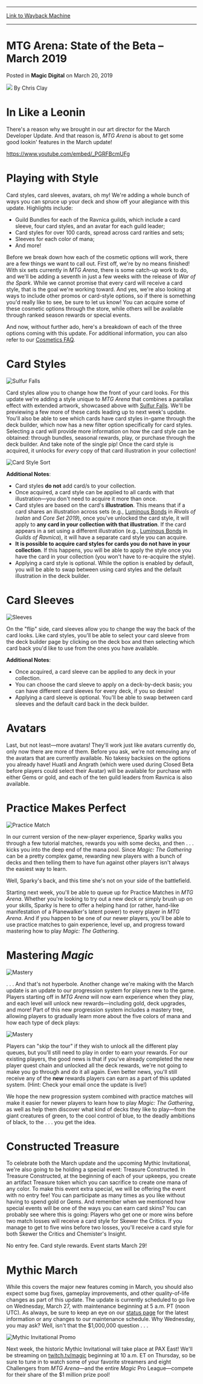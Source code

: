 
---
[Link to Wayback Machine](https://web.archive.org/web/20190322183924/https://magic.wizards.com/en/articles/archive/magic-digital/mtg-arena-state-beta-march-2019-03-20)

[_metadata_:author]:- "Chris Clay"
[_metadata_:description]:- "This month's shiny new MTG Arena updates will have you battling it out in style—take a look at what's in store!"
[_metadata_:generator]:- "Drupal 7 (http://drupal.org)"
[_metadata_:node]:- "1398046"
[_metadata_:publish_date]:- "2019-03-20"
[_metadata_:source]:- "div-main-content"
[_metadata_:title]:- "MTG Arena: State of the Beta – March 2019"
[_metadata_:wayback_capture_timestamp]:- "2019-03-22 18:39:24"
[_metadata_:wayback_raw_url]:- "https://web.archive.org/web/20190322183924id_/https://magic.wizards.com/en/articles/archive/magic-digital/mtg-arena-state-beta-march-2019-03-20"
[_metadata_:wayback_url]:- "https://magic.wizards.com/en/articles/archive/magic-digital/mtg-arena-state-beta-march-2019-03-20"
---


MTG Arena: State of the Beta – March 2019
=========================================



 Posted in **Magic Digital**
 on March 20, 2019 






![](https://media.magic.wizards.com/styles/auth_small/public/images/person/Chris%20Clay.jpg)
By Chris Clay











In Like a Leonin
================


There's a reason why we brought in our art director for the March Developer Update. And that reason is, *MTG Arena* is about to get some good lookin' features in the March update!


<https://www.youtube.com/embed/_PGRFBcmUFg>


Playing with Style
==================


Card styles, card sleeves, avatars, oh my! We're adding a whole bunch of ways you can spruce up your deck and show off your allegiance with this update. Highlights include:


* Guild Bundles for each of the Ravnica guilds, which include a card sleeve, four card styles, and an avatar for each guild leader;
* Card styles for over 100 cards, spread across card rarities and sets;
* Sleeves for each color of mana;
* And more!

Before we break down how each of the cosmetic options will work, there are a few things we want to call out. First off, we're by no means finished! With six sets currently in *MTG Arena*, there is some catch-up work to do, and we'll be adding a seventh in just a few weeks with the release of *War of the Spark*. While we cannot promise that every card will receive a card style, that is the goal we're working toward. And yes, we're also looking at ways to include other promos or card-style options, so if there is something you'd really like to see, be sure to let us know! You can acquire some of these cosmetic options through the store, while others will be available through ranked season rewards or special events.


And now, without further ado, here's a breakdown of each of the three options coming with this update. For additional information, you can also refer to our [Cosmetics FAQ](https://forums.mtgarena.com/forums/threads/53744).


Card Styles
===========


![Sulfur Falls](https://media.wizards.com/2019/images/daily/57unWuZHsw.gif)


Card styles allow you to change how the front of your card looks. For this update we're adding a style unique to *MTG Arena* that combines a parallax effect with extended artwork, showcased above with [Sulfur Falls](http://gatherer.wizards.com/Pages/Card/Details.aspx?name=Sulfur+Falls). We'll be previewing a few more of these cards leading up to next week's update. You'll also be able to see which cards have card styles in-game through the deck builder, which now has a new filter option specifically for card styles. Selecting a card will provide more information on how the card style can be obtained: through bundles, seasonal rewards, play, or purchase through the deck builder. And take note of the single pip! Once the card style is acquired, it unlocks for *every* copy of that card illustration in your collection!


![Card Style Sort](https://media.wizards.com/2019/images/daily/O5J57Rk0hu.jpg)


**Additional Notes**:


* Card styles **do not** add card/s to your collection.
* Once acquired, a card style can be applied to all cards with that illustration—you don't need to acquire it more than once.
* Card styles are based on the card's **illustration**. This means that if a card shares an illustration across sets (e.g., [Luminous Bonds](http://gatherer.wizards.com/Pages/Card/Details.aspx?multiverseid=447161) in *Rivals of Ixalan* and *Core Set 2019*), once you've unlocked the card style, it will apply to **any card in your collection with that illustration**. If the card appears in a set using a different illustration (e.g., [Luminous Bonds](http://gatherer.wizards.com/Pages/Card/Details.aspx?multiverseid=452771) in *Guilds of Ravnica*), it will have a separate card style you can acquire.
* **It is possible to acquire card styles for cards you do not have in your collection**. If this happens, you will be able to apply the style once you have the card in your collection (you won't have to re-acquire the style).
* Applying a card style is optional. While the option is enabled by default, you will be able to swap between using card styles and the default illustration in the deck builder.

Card Sleeves
============


![Sleeves](https://media.wizards.com/2019/images/daily/b7qj5clJHW.gif)


On the "flip" side, card sleeves allow you to change the way the back of the card looks. Like card styles, you'll be able to select your card sleeve from the deck builder page by clicking on the deck box and then selecting which card back you'd like to use from the ones you have available.


**Additional Notes**:


* Once acquired, a card sleeve can be applied to any deck in your collection.
* You can choose the card sleeve to apply on a deck-by-deck basis; you can have different card sleeves for every deck, if you so desire!
* Applying a card sleeve is optional. You'll be able to swap between card sleeves and the default card back in the deck builder.

Avatars
=======


Last, but not least—more avatars! They'll work just like avatars currently do, only now there are more of them. Before you ask, we're not removing any of the avatars that are currently available. No takesy backsies on the options you already have! Huatli and Angrath (which were used during Closed Beta before players could select their Avatar) will be available for purchase with either Gems or gold, and each of the ten guild leaders from Ravnica is also available.


Practice Makes Perfect
======================


![Practice Match](https://media.wizards.com/2019/images/daily/1UwWpm7teC.jpg)


In our current version of the new-player experience, Sparky walks you through a few tutorial matches, rewards you with some decks, and then . . . kicks you into the deep end of the mana pool. Since *Magic: The Gathering* can be a pretty complex game, rewarding new players with a bunch of decks and then telling them to have fun against other players isn't always the easiest way to learn.


Well, Sparky's back, and this time she's not on your side of the battlefield.


Starting next week, you'll be able to queue up for Practice Matches in *MTG Arena*. Whether you're looking to try out a new deck or simply brush up on your skills, Sparky is here to offer a helping hand (or rather, hand-like manifestation of a Planewalker's latent power) to every player in *MTG Arena*. And if you happen to be one of our newer players, you'll be able to use practice matches to gain experience, level up, and progress toward mastering how to play *Magic: The Gatherin*g.


Mastering *Magic*
=================


![Mastery](https://media.wizards.com/2019/images/daily/0k9WgwJuQS.gif)


. . . And that's not hyperbole. Another change we're making with the March update is an update to our progression system for players new to the game. Players starting off in *MTG Arena* will now earn experience when they play, and each level will unlock new rewards—including gold, deck upgrades, and more! Part of this new progression system includes a mastery tree, allowing players to gradually learn more about the five colors of mana and how each type of deck plays:


![Mastery](https://media.wizards.com/2019/images/daily/MZ3cGzU8KS.jpg)


Players can "skip the tour" if they wish to unlock all the different play queues, but you'll still need to play in order to earn your rewards. For our existing players, the good news is that if you've already completed the new player quest chain and unlocked all the deck rewards, we're not going to make you go through and do it all again. Even better news, you'll still receive any of the **new** rewards players can earn as a part of this updated system. (Hint: Check your email once the update is live!)


We hope the new progression system combined with practice matches will make it easier for newer players to learn how to play *Magic: The Gathering*, as well as help them discover what kind of decks they like to play—from the giant creatures of green, to the cool control of blue, to the deadly ambitions of black, to the . . . you get the idea.


Constructed Treasure
====================


To celebrate both the March update and the upcoming Mythic Invitational, we're also going to be holding a special event: Treasure Constructed. In Treasure Constructed, at the beginning of each of your upkeeps, you create an artifact Treasure token which you can sacrifice to create one mana of any color. To make this event extra special, we will be offering the event with no entry fee! You can participate as many times as you like without having to spend gold or Gems. And remember when we mentioned how special events will be one of the ways you can earn card skins? You can probably see where this is going: Players who get one or more wins before two match losses will receive a card style for Skewer the Critics. If you manage to get to five wins before two losses, you'll receive a card style for both Skewer the Critics and Chemister's Insight.


No entry fee. Card style rewards. Event starts March 29!


Mythic March
============


While this covers the major new features coming in March, you should also expect some bug fixes, gameplay improvements, and other quality-of-life changes as part of this update. The update is currently scheduled to go live on Wednesday, March 27, with maintenance beginning at 5 a.m. PT (noon UTC). As always, be sure to keep an eye on our [status page](https://magicthegatheringarena.statuspage.io/) for the latest information or any changes to our maintenance schedule. Why Wednesday, you may ask? Well, isn't that the $1,000,000 question . . .


![Mythic Invitational Promo](https://media.wizards.com/2019/images/daily/X269FHeQKB.jpg)


Next week, the historic Mythic Invitational will take place at PAX East! We'll be streaming on [twitch.tv/magic](http://twitch.tv/magic) beginning at 10 a.m. ET on Thursday, so be sure to tune in to watch some of your favorite streamers and eight Challengers from *MTG Arena*—and the entire *Magic* Pro League—compete for their share of the $1 million prize pool!







